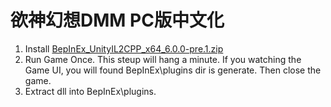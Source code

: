﻿# 欲神幻想DMM PC版中文化

1. Install [BepInEx_UnityIL2CPP_x64_6.0.0-pre.1.zip](https://github.com/BepInEx/BepInEx/releases/download/v6.0.0-pre.1/BepInEx_UnityIL2CPP_x64_6.0.0-pre.1.zip)
2. Run Game Once. This steup will hang a minute. If you watching the Game UI, you will found BepInEx\plugins dir is generate. Then close the game.
3. Extract dll into BepInEx\plugins. 